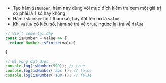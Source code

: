 -   Tạo hàm `isNumber`, hàm này dùng với mục đích kiểm tra xem một giá trị có phải là 1 số hay không
-   Hàm `isNumber` có 1 tham số, hãy đặt tên nó là `value`
-   Khi `value` có kiểu số, hàm sẽ trả về `true`, ngược lại trả về `false`

```jsx
// Viết code tại đây
const isNumber = value => {
  return Number.isFinite(value)

}

// Kì vọng đạt được
console.log(isNumber(999)); // true
console.log(isNumber('abc')); // false
console.log(isNumber('100')); // false
```